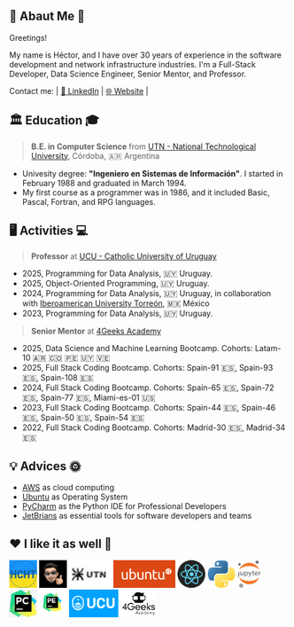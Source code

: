 ## 🦁 Abaut Me 🦮

Greetings! 

My name is Héctor, and I have over 30 years of experience in the software development and network infrastructure industries. I'm a Full-Stack Developer, Data Science Engineer, Senior Mentor, and Professor.

Contact me: | [💬 LinkedIn](https://www.linkedin.com/in/hector-chocobar/) | [🌐 Website](https://chocobar.net) |

## 🏛️ Education 🎓

> **B.E. in Computer Science** from [UTN - National Technological University](https://www.utn.edu.ar/es/), Córdoba, 🇦🇷 Argentina

- Univesity degree: **"Ingeniero en Sistemas de Información"**. I started in February 1988 and graduated in March 1994.
- My first course as a programmer was in 1986, and it included Basic, Pascal, Fortran, and RPG languages.

## 🖥️ Activities 💻

> **Professor** at [UCU - Catholic University of Uruguay](https://ucu.edu.uy)

- 2025, Programming for Data Analysis, 🇺🇾 Uruguay.
- 2025, Object-Oriented Programming, 🇺🇾 Uruguay.
- 2024, Programming for Data Analysis, 🇺🇾 Uruguay, in collaboration with [Iberoamerican University Torreón](https://www.iberotorreon.mx/), 🇲🇽 México
- 2023, Programming for Data Analysis, 🇺🇾 Uruguay.

> **Senior Mentor** at [4Geeks Academy](https://4geeksacademy.com/)

- 2025, Data Science and Machine Learning Bootcamp. Cohorts: Latam-10 🇦🇷 🇨🇴 🇵🇪 🇺🇾 🇻🇪
- 2025, Full Stack Coding Bootcamp. Cohorts: Spain-91 🇪🇸, Spain-93 🇪🇸, Spain-108 🇪🇸
- 2024, Full Stack Coding Bootcamp. Cohorts: Spain-65 🇪🇸, Spain-72 🇪🇸, Spain-77 🇪🇸, Miami-es-01 🇺🇸
- 2023, Full Stack Coding Bootcamp. Cohorts: Spain-44 🇪🇸, Spain-46 🇪🇸, Spain-50 🇪🇸, Spain-54 🇪🇸
- 2022, Full Stack Coding Bootcamp. Cohorts: Madrid-30 🇪🇸, Madrid-34 🇪🇸

## 💡 Advices 🌞 

- [AWS](https://aws.amazon.com/) as cloud computing
- [Ubuntu](https://ubuntu.com/download/desktop) as Operating System
- [PyCharm](https://www.jetbrains.com/pycharm/download/) as the Python IDE for Professional Developers
- [JetBrians](https://www.jetbrains.com/) as essential tools for software developers and teams


## ❤️ I like it as well 🚀

<img src="./img/logo-hcht-uk.jpg"
     width="50" height="50"
     alt="I stand with Ukraine">
<img src="./img/gravatar-hector.png"
     height="50"
     alt="Avatar de Héctor">
<img src="./img/logo-utn.png"
     height="50"
     alt="Universidad Tecnológica Nacional">
<img src="./img/logo-ubuntu.png"
     height="50"
     alt="Logo Ubuntu">
<img src="./img/logo-reactjs.png"
     height="50"
     alt="Logo React">
<img src="./img/logo-python.png"
     height="50"
     alt="Logo Python">
<img src="./img/logo-jupyter.svg"
     height="50"
     alt="Logo Jupyter">
<img src="./img/logo-pycharm.jpeg"
     height="50"
     alt="Logo PyCharm">
<img src="./img/logo-pycharm-edu.jpeg"
     height="50"
     alt="Logo PyCharm">
<img src="./img/logo-ucu.png"
     height="50"
     alt="Logo Catholic University of Uruguay">
<img src="./img/logo-4geeks.png"
     height="50"
     alt="Logo 4Geeks Academy">

